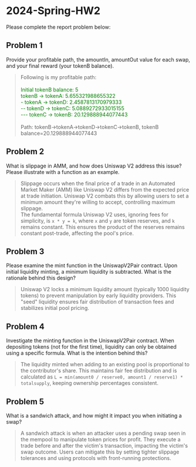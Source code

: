 # 2024-Spring-HW2

Please complete the report problem below:

## Problem 1
Provide your profitable path, the amountIn, amountOut value for each swap, and your final reward (your tokenB balance).
<!-- ### Solution: -->
>Following is my profitable path:\
\
<font color="green"> Initial tokenB balance: 5</font>\
<font color="green"> tokenB -> tokenA: 5.655321988655322</font>\
<font color="green">- tokenA -> tokenD: 2.4587813170979333</font>\
<font color="green">-- tokenD -> tokenC: 5.0889272933015155</font>\
<font color="green">--- tokenC -> tokenB: 20.129888944077443</font>\
\
Path: tokenB->tokenA->tokenD->tokenC->tokenB, tokenB balance=20.129888944077443

## Problem 2
What is slippage in AMM, and how does Uniswap V2 address this issue? Please illustrate with a function as an example.
<!-- ### Solution: -->
>Slippage occurs when the final price of a trade in an Automated Market Maker (AMM) like Uniswap V2 differs from the expected price at trade initiation. Uniswap V2 combats this by allowing users to set a minimum amount they're willing to accept, controlling maximum slippage.\
The fundamental formula Uniswap V2 uses, ignoring fees for simplicity, is `x * y = k`, where `x` and `y` are token reserves, and `k` remains constant. This ensures the product of the reserves remains constant post-trade, affecting the pool's price.

## Problem 3
Please examine the mint function in the UniswapV2Pair contract. Upon initial liquidity minting, a minimum liquidity is subtracted. What is the rationale behind this design?
<!-- ### Solution: -->
>Uniswap V2 locks a minimum liquidity amount (typically 1000 liquidity tokens) to prevent manipulation by early liquidity providers. This "seed" liquidity ensures fair distribution of transaction fees and stabilizes initial pool pricing.

## Problem 4
Investigate the minting function in the UniswapV2Pair contract. When depositing tokens (not for the first time), liquidity can only be obtained using a specific formula. What is the intention behind this?
<!-- ### Solution: -->
>The liquidity minted when adding to an existing pool is proportional to the contributor's share. This maintains fair fee distribution and is calculated as `L = min(amount0 / reserve0, amount1 / reserve1) * totalsupply`, keeping ownership percentages consistent.

## Problem 5
What is a sandwich attack, and how might it impact you when initiating a swap?
<!-- ### Solution: -->
>A sandwich attack is when an attacker uses a pending swap seen in the mempool to manipulate token prices for profit. They execute a trade before and after the victim's transaction, impacting the victim's swap outcome. Users can mitigate this by setting tighter slippage tolerances and using protocols with front-running protections.

